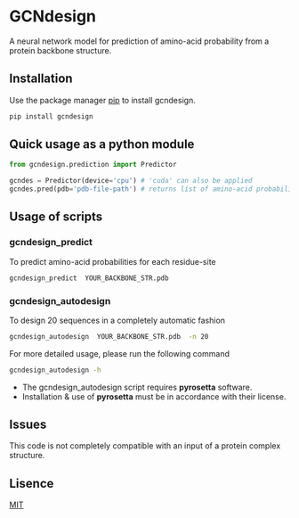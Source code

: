 # GCNdesign

A neural network model for prediction of amino-acid probability from a protein backbone structure.

## Installation
Use the package manager [pip](https://pypi.org/project/gcndesign) to install gcndesign.
```bash
pip install gcndesign
```

## Quick usage as a python module
```python
from gcndesign.prediction import Predictor

gcndes = Predictor(device='cpu') # 'cuda' can also be applied
gcndes.pred(pdb='pdb-file-path') # returns list of amino-acid probabilities
```

## Usage of scripts

### gcndesign_predict
To predict amino-acid probabilities for each residue-site
```bash
gcndesign_predict  YOUR_BACKBONE_STR.pdb
```

### gcndesign_autodesign
To design 20 sequences in a completely automatic fashion

```bash
gcndesign_autodesign  YOUR_BACKBONE_STR.pdb  -n 20
```

For more detailed usage, please run the following command
```bash
gcndesign_autodesign -h
```

* The gcndesign_autodesign script requires **pyrosetta** software.
* Installation & use of **pyrosetta** must be in accordance with their license.

## Issues
This code is not completely compatible with an input of a protein complex structure.

## Lisence
[MIT](https://choosealicense.com/licenses/mit/)

